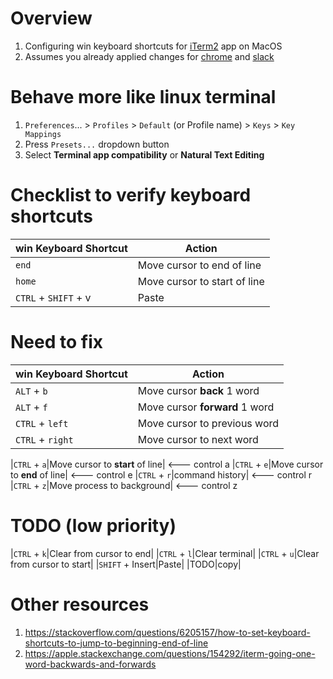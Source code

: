 # Overview
1. Configuring win keyboard shortcuts for [iTerm2](https://iterm2.com/documentation.html) app on MacOS
1. Assumes you already applied changes for [chrome](./keymap.chrome.md) and [slack](./keymap.slack.md)


# Behave more like linux terminal
1. `Preferences`... > `Profiles` > `Default` (or Profile name) > `Keys` > `Key Mappings`
1. Press `Presets...` dropdown button
1. Select **Terminal app compatibility** or **Natural Text Editing**


# Checklist to verify keyboard shortcuts
|win Keyboard Shortcut|Action|
|---|---|
|`end`|Move cursor to end of line|
|`home`|Move cursor to start of line|
|`CTRL` + `SHIFT` + v|Paste|


# Need to fix
|win Keyboard Shortcut|Action|
|---|---|
|`ALT` + `b`|Move cursor **back** 1 word|  <--- option b
|`ALT` + `f`|Move cursor **forward** 1 word| <--- option f
|`CTRL` + `left`|Move cursor to previous word|  <--- option left
|`CTRL` + `right`|Move cursor to next word|  <--- option right

|`CTRL` + `a`|Move cursor to **start** of line| <--- control a
|`CTRL` + `e`|Move cursor to **end** of line|  <--- control e
|`CTRL` + `r`|command history| <--- control r
|`CTRL` + `z`|Move process to background| <--- control z


# TODO (low priority)
|`CTRL` + `k`|Clear from cursor to end|
|`CTRL` + `l`|Clear terminal|
|`CTRL` + `u`|Clear from cursor to start|
|`SHIFT` + Insert|Paste|
|TODO|copy|



# Other resources
1. https://stackoverflow.com/questions/6205157/how-to-set-keyboard-shortcuts-to-jump-to-beginning-end-of-line
1. https://apple.stackexchange.com/questions/154292/iterm-going-one-word-backwards-and-forwards
